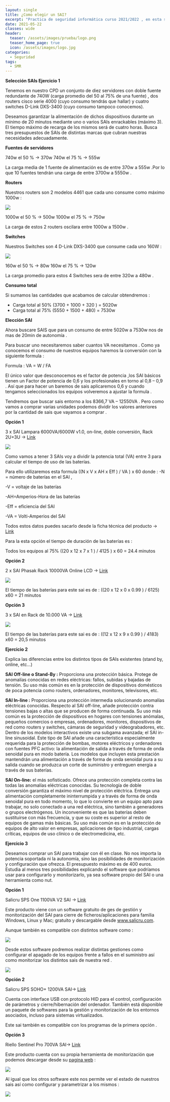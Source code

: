 ```yaml
---
layout: single
title: ¿Como elegir un SAI?
excerpt: "Practica de seguridad informática curso 2021/2022 , en esta se desarolla un conjunto de problemas para encontrar soluciones a la hora de elegir un SAI "
date: 2021-05-22
classes: wide
header:
  teaser: /assets/images/prueba/logo.png
  teaser_home_page: true
  icon: /assets/images/logo.jpg
categories:
  - Seguridad
tags:
  - SMR
---
```

<!-- Google tag (gtag.js) -->
<script async src="https://www.googletagmanager.com/gtag/js?id=G-GVDYVWJLRH"></script>
<script>
  window.dataLayer = window.dataLayer || [];
  function gtag(){dataLayer.push(arguments);}
  gtag('js', new Date());

  gtag('config', 'G-GVDYVWJLRH');
</script>



**Selección SAIs Ejercicio 1**

Tenemos en nuestro CPD un conjunto de diez servidores con doble fuente redundante de 740W (carga promedio del 50 al 75% de una fuente) , dos routers cisco serie 4000 (cuyo consumo tendrás que hallar) y cuatro switches D-Link  DXS-3400 (cuyo consumo tampoco conocemos).

Deseamos garantizar la alimentación de dichos dispositivos durante un mínimo de 20 minutos mediante uno o varios SAIs enrackables (máximo 3). El tiempo máximo de recarga de los mismos será de cuatro horas. Busca tres presupuestos de SAIs de distintas marcas que cubran nuestras necesidades adecuadamente.

**Fuentes de servidores**

740w el 50 % → 370w   740w el 75 % → 555w  

La carga  media de 1 fuente de alimentación es de entre 370w a 555w .Por lo que 10 fuentes tendrán una carga de  entre 3700w a 5550w .

**Routers**

Nuestros routers son 2 modelos 4461 que cada uno consume como máximo 1000w :

![](/assets/images/seguridad/seleccionsais/Aspose.Words.569e65b1-b172-4fc6-9936-ca98e6dcf09d.001.png)

1000w el 50 % → 500w   1000w el 75 % → 750w  

La carga de estos 2 routers oscilara entre 1000w a 1500w .

**Switches**

Nuestros Switches son  4 D-Link  DXS-3400 que consume cada uno  160W :

![](/assets/images/seguridad/seleccionsais/Aspose.Words.569e65b1-b172-4fc6-9936-ca98e6dcf09d.002.png)

160w el 50 % → 80w   160w el 75 % → 120w  

La carga promedio para estos 4 Switches sera de entre 320w a 480w .

**Consumo total**

Si sumamos las cantidades que acabamos de calcular obtendremos :

- Carga total al 50% (3700 + 1000 + 320 ) = 5020w
- Carga total al 75% (5550 + 1500 + 480)  = 7530w

**Elección SAI**

Ahora buscare SAIS que para un consumo de entre 5020w a 7530w nos de mas de 20min de autonomía .

Para buscar uno necesitaremos saber cuantos VA necesitamos . Como ya conocemos el consumo de nuestros equipos haremos la conversión con la siguiente formula :

Formula : VA = W / FA

El único valor que desconocemos es el factor de potencia ,los SAI básicos tienen un Factor de potencia de 0,6 y los profesionales en torno al 0,8 – 0,9 . Así que para hacer un baremos de sais aplicaremos 0,6 y cuando tengamos seleccionados los equipos volveremos a ajustar la formula .

Tendremos que buscar sais entorno a los 8366,7 VA – 12550VA . Pero como vamos a comprar varias unidades podemos dividir los valores anteriores por la cantidad de sais que vayamos a comprar .

**Opción 1** 

3 x SAI Lampara 6000VA/6000W v1.0, on-line, doble conversión, Rack 2U+3U → [Link](https://todosai.com/sai-ups/201-SAI-Lapara-6000VA-6000W-v1-0--on-line--doble-conversion--Rack-2U3U--LA-ON-6K-RACK-8437008183978.html)

![](/assets/images/seguridad/seleccionsais/Aspose.Words.569e65b1-b172-4fc6-9936-ca98e6dcf09d.003.png)

Como vamos a tener 3 SAIs voy a dividir la potencia total  (VA) entre 3 para calcular el tiempo de uso de las baterías.  

Para ello utilizaremos esta formula ((N x V x AH x Eff ) / VA ) x 60 donde : -N = número de baterías en el SAI  ,

-V = voltaje de las baterías 

-AH=Amperios-Hora de las baterías  

-Eff = eficiencia del SAI 

-VA = Volti-Amperios del SAI 

Todos estos datos puedes sacarlo desde la ficha técnica del producto → [Link ](https://todosai.com/sai-ups/docs/Velorel/LA-ON-6-10K-RACK-V10%20-%20Hoja%20tecnica.pdf)

Para la esta opción el tiempo de duración de las baterías  es : 

Todos los equipos al 75% ((20 x 12 x 7 x 1 ) / 4125 ) x 60 = 24.4 minutos

**Opción 2** 

2 x SAI Phasak Rack 10000VA Online LCD → [Link](https://www.phasak.com/es/producto/sai-phasak-rack-10000va-online-lcd)

![](/assets/images/seguridad/seleccionsais/Aspose.Words.569e65b1-b172-4fc6-9936-ca98e6dcf09d.004.png)

El tiempo de las baterías para este sai es de : ((20 x 12 x 0 x 0.99 ) / 6125) x60 = 21 minutos 

**Opción 3** 

3 x SAI en Rack de 10.000 VA → [Link](https://www.apc.com/es/es/product/SRT10KRMXLI/smartups-srt-de-apc-10-000-va-rm-230-v/)

![](/assets/images/seguridad/seleccionsais/Aspose.Words.569e65b1-b172-4fc6-9936-ca98e6dcf09d.005.png)

El tiempo de las baterías para este sai es de : ((12 x 12 x 9 x 0.99 ) / 4183) x60 = 20,5 minutos

**Ejercicio 2** 

Explica las diferencias entre los distintos tipos de SAIs existentes (stand by, online, etc...)

**SAI Off-line o Stand-By :** Proporciona una protección básica. Protege de anomalías conocidas en redes eléctricas: fallos, subidas y bajadas de tensión. Su uso más común es en la protección de dispositivos domésticos de poca potencia como routers, ordenadores, monitores, televisores, etc. 

**SAI In-line :** Proporciona una protección intermedia solucionando  anomalías eléctricas conocidas. Respecto al SAI off-line, añade protección contra tensiones bajas o altas que se producen de forma continuada. Su uso más común es la protección de dispositivos en hogares con tensiones anómalas, pequeños comercios o empresas, ordenadores, monitores, dispositivos de red como routers y switches, cámaras de seguridad y videograbadores, etc. Dentro de los modelos interactivos existe una subgama avanzada; el SAI in-line sinusoidal. Este tipo de SAI añade una característica especialmente requerida para la protección de bombas, motores eléctricos y ordenadores con fuentes PFC activo: la alimentación de salida a través de forma de onda senoidal pura en modo batería. Los modelos que incluyen esta prestación mantendrán una alimentación a través de forma de onda senoidal pura a su salida cuando se produzca un corte de suministro y entreguen energía a través de sus baterías.

**SAI On-line:** el más sofisticado. Ofrece una protección completa contra las todas las anomalías eléctricas conocidas. Su tecnología de doble conversión garantiza el máximo nivel de protección eléctrica. Entrega una alimentación completamente ininterrumpida y a través de forma de onda senoidal pura en todo momento, lo que lo convierte en un equipo apto para trabajar, no solo conectado a una red eléctrica, sino también a generadores o grupos electrógenos. Un inconveniente es que las baterías deben sustituirse con más frecuencia, y que su coste es superior al resto de equipos de gamas más básicas. Su uso más común es en la protección de equipos de alto valor en empresas,  aplicaciones  de  tipo  industrial,  cargas  críticas,  equipos  de  uso  clínico  o  de electromedicina, etc.

**Ejercicio 3**

Deseamos comprar un SAI para trabajar con él en clase. No nos importa la potencia soportada ni la autonomía, sino las posibilidades de monitorización y configuración que ofrezca. El presupuesto máximo es de 400 euros. Estudia al menos tres posibilidades explicando el software que podríamos usar para configurarlo y monitorizarlo, ya sea software propio del SAI o una herramienta como nut.

**Opción 1**  

Salicru SPS One 1100VA V2 SAI → [Link ](https://www.pccomponentes.com/salicru-sps-one-1100va-v2-sai)

Este producto viene con un software gratuito de ges de gestión y monitorización del SAI para cierre de ficheros/aplicaciones para familia Windows, Linux y Mac; gratuito y descargable desde www.salicru.com. 

Aunque también es compatible con distintos software como :

![](/assets/images/seguridad/seleccionsais/Aspose.Words.569e65b1-b172-4fc6-9936-ca98e6dcf09d.006.png)

Desde estos software podremos realizar distintas gestiones como configurar el apagado de los equipos frente a fallos en el suministro así como monitorizar  los distintos sais de nuestra red . 

![](/assets/images/seguridad/seleccionsais/Aspose.Words.569e65b1-b172-4fc6-9936-ca98e6dcf09d.007.png)

**Opción 2**  

Salicru SPS SOHO+ 1200VA SAI→ [Link ](https://www.pccomponentes.com/salicru-sps-soho-1200va-sai)

Cuenta con interface USB con protocolo HID para el control, configuración de parámetros y cierre/hibernación del ordenador. También está disponible un paquete de softwares para la gestión y monitorización de los entornos asociados, incluso para sistemas virtualizados.

Este sai también es compatible con los programas de la primera opción .

**Opción 3**  

Riello Sentinel Pro 700VA SAI→ [Link ](https://www.pccomponentes.com/riello-sentinel-pro-700va-sai)

Este producto cuenta con su propia herramienta de monitorización que podemos descargar desde su [pagina web](https://www.riello-ups.es/products/1-sai/44-sentinel-pro) :

![](/assets/images/seguridad/seleccionsais/Aspose.Words.569e65b1-b172-4fc6-9936-ca98e6dcf09d.008.png)

Al igual que los otros software este nos permite ver el estado de nuestros sais así como configurar y parametrizar a los mismos  :

![](/assets/images/seguridad/seleccionsais/Aspose.Words.569e65b1-b172-4fc6-9936-ca98e6dcf09d.009.png)

